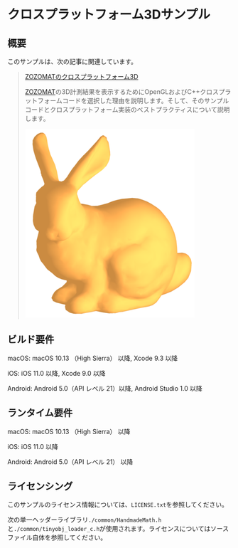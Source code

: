 # クロスプラットフォーム3Dサンプル

## 概要

このサンプルは、次の記事に関連しています。

> [ZOZOMATのクロスプラットフォーム3D](https://techblog.zozo.com/entry/zozomat-cross-platform-3d)
>
> [ZOZOMAT](https://zozo.jp/zozomat/)の3D計測結果を表示するためにOpenGLおよびC++クロスプラットフォームコードを選択した理由を説明します。そして、そのサンプルコードとクロスプラットフォーム実装のベストプラクティスについて説明します。
>
> ![zozomat_pr_001](./images/bunny01.png)

## ビルド要件

macOS: macOS 10.13 （High Sierra） 以降, Xcode 9.3 以降

iOS: iOS 11.0 以降, Xcode 9.0 以降

Android: Android 5.0（API レベル 21）以降, Android Studio 1.0 以降

## ランタイム要件

macOS: macOS 10.13 （High Sierra） 以降

iOS: iOS 11.0 以降

Android: Android 5.0（API レベル 21） 以降

## ライセンシング

このサンプルのライセンス情報については、`LICENSE.txt`を参照してください。

次の単一ヘッダーライブラリ`./common/HandmadeMath.h`と`./common/tinyobj_loader_c.h`が使用されます。ライセンスについてはソースファイル自体を参照してください。
